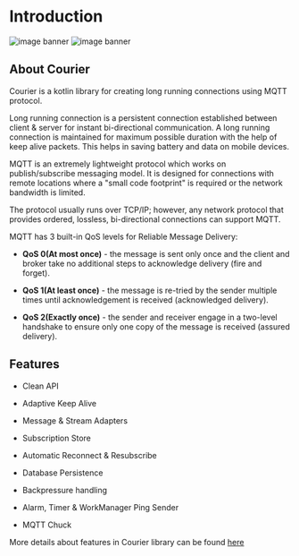 # Introduction

![image banner](./../static/img/courier-logo-full-black.svg#gh-light-mode-only)
![image banner](./../static/img/courier-logo-full-white.svg#gh-dark-mode-only)
## About Courier

Courier is a kotlin library for creating long running connections using MQTT protocol.

Long running connection is a persistent connection established between client & server for instant bi-directional communication. A long running connection is maintained for maximum possible duration with the help of keep alive packets. This helps in saving battery and data on mobile devices.

MQTT is an extremely lightweight protocol which works on publish/subscribe messaging model. It is designed for connections with remote locations where a "small code footprint" is required or the network bandwidth is limited.

The protocol usually runs over TCP/IP; however, any network protocol that provides ordered, lossless, bi-directional connections can support MQTT.

MQTT has 3 built-in QoS levels for Reliable Message Delivery:

* **QoS 0(At most once)** - the message is sent only once and the client and broker take no additional steps to acknowledge delivery (fire and forget).

* **QoS 1(At least once)** - the message is re-tried by the sender multiple times until acknowledgement is received (acknowledged delivery).

* **QoS 2(Exactly once)** - the sender and receiver engage in a two-level handshake to ensure only one copy of the message is received (assured delivery).

## Features

* Clean API

* Adaptive Keep Alive

* Message & Stream Adapters

* Subscription Store

* Automatic Reconnect & Resubscribe

* Database Persistence

* Backpressure handling

* Alarm, Timer & WorkManager Ping Sender

* MQTT Chuck

More details about features in Courier library can be found [here][1]

[1]: https://medium.com/gojekengineering/courier-library-for-gojeks-information-superhighway-368dc5f052fa
